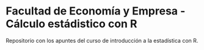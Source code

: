 # Facultad de Economía y Empresa - Cálculo estádistico con R

Repositorio con los apuntes del curso de introducción a la estadística con R.
